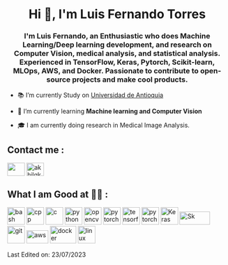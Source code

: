 <h1 align="center">Hi 👋, I'm Luis Fernando Torres</h1>

<h3 align="center">I'm Luis Fernando, an Enthusiastic who does Machine Learning/Deep learning development, and research on Computer Vision, medical analysis, and statistical analysis. Experienced in TensorFlow, Keras, Pytorch, Scikit-learn, MLOps, AWS, and Docker.  Passionate to contribute to open-source projects and make cool products.</h3>


- 📚 I’m currently Study on [Universidad de Antioquia](https://udea.edu.co/wps/portal/udea/web/inicio/!ut/p/z1/04_Sj9CPykssy0xPLMnMz0vMAfIjo8zi_QJNXQ2NnA18_D2NXQ0CLf1MA4zdPY1MzI31wwkpiAJKG-AAjgZA_VFgJRaWzkaGjiYGPgbehqYGjoGuAX4h_s4BLl5GUAV4zCjIjTDIdFRUBAC3KPbO/dz/d5/L2dBISEvZ0FBIS9nQSEh/)

- 🌱 I’m currently learning **Machine learning and Computer Vision**

- 🎓 I am currently doing research in Medical Image Analysis.  

## Contact me : 
<a href="luis.torres1@udea.edu.co" target="blank"><img align="center" src="https://seeklogo.com/images/G/gmail-logo-286F380C2D-seeklogo.com.png" height="30" width="40" /></a>
<a href="https://www.linkedin.com/in/luis-fernando-torres-torres-b082751ab/?locale=en_US" target="blank"><img align="center" src="https://seeklogo.com/images/L/linkedin-in-icon-logo-2E34704F04-seeklogo.com.png" alt="akhilgkrishnan" height="30" width="40" /></a>


## What I am Good at 🧑‍💻 :
<!-- BLOG-POST-LIST:START -->
<!-- BLOG-POST-LIST:END -->

<p align="left">
 
   <img src="https://www.vectorlogo.zone/logos/gnu_bash/gnu_bash-icon.svg" alt="bash" width="40" height="40"/> 
   <img src="https://seeklogo.com/images/C/c-logo-43CE78FF9C-seeklogo.com.png" alt="cpp" width="40" height="40"/> 
   <img src="https://seeklogo.com/images/C/c-programming-language-logo-9B32D017B1-seeklogo.com.png" alt="c" width="40" height="40"/> 
   <img src="https://seeklogo.com/images/P/python-logo-A32636CAA3-seeklogo.com.png" alt="python" width="40" height="40"/>   

   <img src="https://www.vectorlogo.zone/logos/opencv/opencv-icon.svg" alt="opencv" width="40" height="40"/> 
   <img src="https://www.vectorlogo.zone/logos/pytorch/pytorch-icon.svg" alt="pytorch" width="40" height="40"/>  
   <img src="https://www.vectorlogo.zone/logos/tensorflow/tensorflow-icon.svg" alt="tensorflow" width="40" height="40"/> 
   <img src="https://www.vectorlogo.zone/logos/pytorch/pytorch-icon.svg" alt="pytorch" width="40" height="40"/>  
   <img src="https://seeklogo.com/images/K/keras-logo-6B06C2FC2D-seeklogo.com.png" alt="Keras" width="40" height="40"/>
   <img src="https://seeklogo.com/images/S/scikit-learn-logo-8766D07E2E-seeklogo.com.png" alt="Sk" width="70" height="30"/>
   
   <img src="https://www.vectorlogo.zone/logos/git-scm/git-scm-icon.svg" alt="git" width="40" height="40"/>   
   <img src="https://seeklogo.com/images/A/amazon-web-services-aws-logo-6C2E3DCD3E-seeklogo.com.png" alt="aws" width="50" height="30"/>
   <img src="https://seeklogo.com/images/D/docker-logo-9FF973197B-seeklogo.com.png" alt="docker" width="60" height="40"/>
   <img src="https://seeklogo.com/images/L/Linux_Tux-logo-DA252F3C21-seeklogo.com.png" alt="linux" width="40" height="40"/>
  




Last Edited on: 23/07/2023

